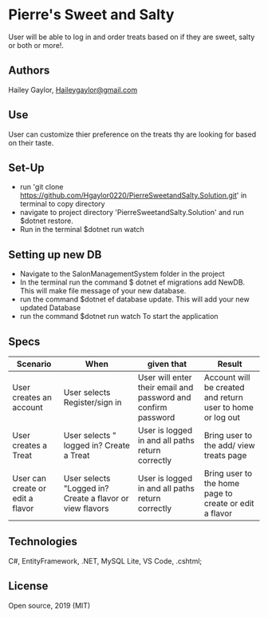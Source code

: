 # Pierre's Sweet and Salty

User will be able to log in and order treats based on if they are sweet, salty or both or more!. 

## Authors

Hailey Gaylor, Haileygaylor@gmail.com

## Use
User can customize thier preference on the treats thy are looking for based on their taste.
## Set-Up

- run 'git clone https://github.com/Hgaylor0220/PierreSweetandSalty.Solution.git' in terminal to copy directory
- navigate to project directory 'PierreSweetandSalty.Solution' and run $dotnet restore.
- Run in the terminal $dotnet run watch

## Setting up new DB
- Navigate to the SalonManagementSystem folder in the project
- In the terminal run the command $ dotnet ef migrations add NewDB. This will make file message of your new database.
- run the command $dotnet ef database update. This will add your new updated Database
- run the command $dotnet run watch To start the application 

## Specs

| Scenario | When | given that | Result |
|-|-|-|-|
| User creates an account | User selects  Register/sign in|  User will enter their email and password and confirm password| Account will be created and return user to home or log out |
|  User creates a Treat| User selects " logged in? Create a Treat| User is logged in and all paths return correctly  | Bring user to the add/ view treats page |
| User can create or edit a flavor |User selects "Logged in? Create a flavor or view flavors | User is logged in and all paths return correctly | Bring user to the home page to create or edit a flavor |


## Technologies

C#, EntityFramework, .NET, MySQL Lite, VS Code, .cshtml;

## License

Open source, 2019 (MIT)